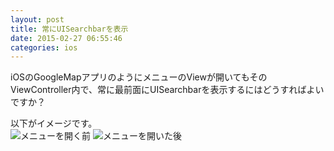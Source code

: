 ```yaml
---
layout: post
title: 常にUISearchbarを表示
date: 2015-02-27 06:55:46
categories: ios
---
```

<p>iOSのGoogleMapアプリのようにメニューのViewが開いてもそのViewController内で、常に最前面にUISearchbarを表示するにはどうすればよいですか？</p>

<p>以下がイメージです。<br>
<img src="https://i.stack.imgur.com/nO3Y3.png" alt="メニューを開く前">     <img src="https://i.stack.imgur.com/DeVlQ.png" alt="メニューを開いた後"></p>
